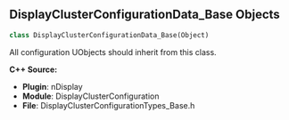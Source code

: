 ## DisplayClusterConfigurationData_Base Objects

```python
class DisplayClusterConfigurationData_Base(Object)
```

All configuration UObjects should inherit from this class.

**C++ Source:**

- **Plugin**: nDisplay
- **Module**: DisplayClusterConfiguration
- **File**: DisplayClusterConfigurationTypes_Base.h

<a id="unreal.DisplayClusterConfigurationClusterNode"></a>